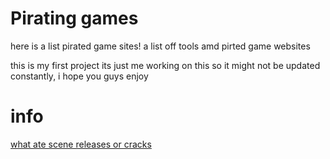 # Pirating games 
here is a list pirated game sites! 
a list off tools amd pirted game websites

this is my first project its just me working on this so it might not be updated constantly, i hope you guys enjoy

# info
[what ate scene releases or cracks](https://www.reddit.com/r/CrackWatch/comments/92uz49/the_warez_scene_how_it_works/)


